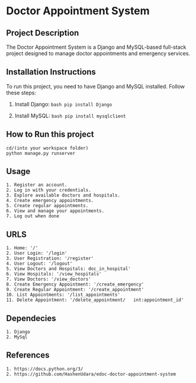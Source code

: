 # Doctor Appointment System

## Project Description
The Doctor Appointment System is a Django and MySQL-based full-stack project designed to manage doctor appointments and emergency services.

## Installation Instructions
To run this project, you need to have Django and MySQL installed. Follow these steps:

1. Install Django:
   ```bash pip install Django```

2. Install MySQL:
    ```bash pip install mysqlclient```

## How to Run this project
    cd/(into your workspace folder)
    python manage.py runserver

## Usage
    1. Register an account.
    2. Log in with your credentials.
    3. Explore available doctors and hospitals.
    4. Create emergency appointments.
    5. Create regular appointments.
    6. View and manage your appointments.
    7. Log out when done

## URLS
    1. Home: '/'
    2. User Login: '/login'
    3. User Registration: '/register'
    4. User Logout: '/logout'
    5. View Doctors and Hospitals: doc_in_hospital'
    6. View Hospitals: '/view_hospitals'
    7. View Doctors: '/view_doctors'
    8. Create Emergency Appointment: '/create_emergency'
    9. Create Regular Appointment: '/create_appointment'
    10. List Appointments: '/list_appointments'
    11. Delete Appointment: '/delete_appointment/   int:appointment_id'

## Dependecies
    1. Django
    2. MySql


## References
    1. https://docs.python.org/3/
    2. https://github.com/HashenUdara/edoc-doctor-appointment-system
